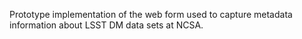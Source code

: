 Prototype implementation of the web form used to capture metadata information about LSST DM data sets at NCSA.
